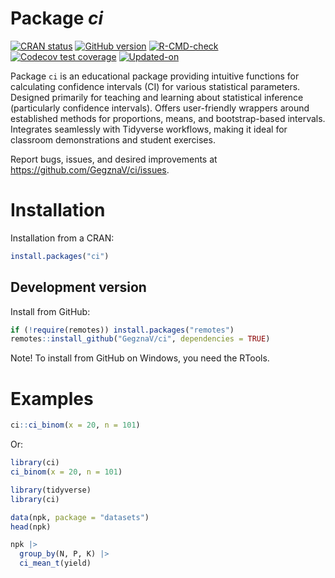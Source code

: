 Package ***ci***
================

<!-- README.md is generated from README.Rmd. Please edit that file -->

<!-- badges: start -->

[![CRAN
status](https://www.r-pkg.org/badges/version/ci)](https://CRAN.R-project.org/package=ci)
[![GitHub
version](https://img.shields.io/badge/GitHub-0.0.1-brightgreen.svg)](https://github.com/GegznaV/ci)
[![R-CMD-check](https://github.com/GegznaV/ci/workflows/R-CMD-check/badge.svg)](https://github.com/GegznaV/ci/actions)
[![Codecov test
coverage](https://codecov.io/gh/GegznaV/ci/graph/badge.svg)](https://app.codecov.io/gh/GegznaV/ci)
[![Updated-on](https://img.shields.io/badge/Updated%20on-2025--10--18-yellowgreen.svg)](/commits/master)
<!-- badges: end -->

Package `ci` is an educational package providing intuitive functions for
calculating confidence intervals (CI) for various statistical
parameters. Designed primarily for teaching and learning about
statistical inference (particularly confidence intervals). Offers
user-friendly wrappers around established methods for proportions,
means, and bootstrap-based intervals. Integrates seamlessly with
Tidyverse workflows, making it ideal for classroom demonstrations and
student exercises.

Report bugs, issues, and desired improvements at
<https://github.com/GegznaV/ci/issues>.

# Installation

Installation from a CRAN:

``` r
install.packages("ci")
```

## Development version

Install from GitHub:

``` r
if (!require(remotes)) install.packages("remotes")
remotes::install_github("GegznaV/ci", dependencies = TRUE)
```

Note! To install from GitHub on Windows, you need the RTools.

# Examples

``` r
ci::ci_binom(x = 20, n = 101)
```

Or:

``` r
library(ci)
ci_binom(x = 20, n = 101)
```

``` r
library(tidyverse)
library(ci)

data(npk, package = "datasets")
head(npk)

npk |>
  group_by(N, P, K) |> 
  ci_mean_t(yield)
```
